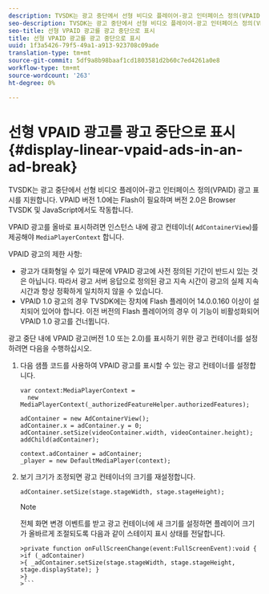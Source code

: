 ```yaml
---
description: TVSDK는 광고 중단에서 선형 비디오 플레이어-광고 인터페이스 정의(VPAID) 광고 표시를 지원합니다. VPAID 버전 1.0에는 Flash이 필요하며 버전 2.0은 Browser TVSDK 및 JavaScript에서도 작동합니다.
seo-description: TVSDK는 광고 중단에서 선형 비디오 플레이어-광고 인터페이스 정의(VPAID) 광고 표시를 지원합니다. VPAID 버전 1.0에는 Flash이 필요하며 버전 2.0은 Browser TVSDK 및 JavaScript에서도 작동합니다.
seo-title: 선형 VPAID 광고를 광고 중단으로 표시
title: 선형 VPAID 광고를 광고 중단으로 표시
uuid: 1f3a5426-79f5-49a1-a913-923708c09ade
translation-type: tm+mt
source-git-commit: 5df9a8b98baaf1cd1803581d2b60c7ed4261a0e8
workflow-type: tm+mt
source-wordcount: '263'
ht-degree: 0%

---
```



# 선형 VPAID 광고를 광고 중단으로 표시{#display-linear-vpaid-ads-in-an-ad-break}

TVSDK는 광고 중단에서 선형 비디오 플레이어-광고 인터페이스 정의(VPAID) 광고 표시를 지원합니다. VPAID 버전 1.0에는 Flash이 필요하며 버전 2.0은 Browser TVSDK 및 JavaScript에서도 작동합니다.

VPAID 광고를 올바로 표시하려면 인스턴스 내에 광고 컨테이너( `AdContainerView`)를 제공해야 `MediaPlayerContext` 합니다.

VPAID 광고의 제한 사항:

* 광고가 대화형일 수 있기 때문에 VPAID 광고에 사전 정의된 기간이 반드시 있는 것은 아닙니다. 따라서 광고 서버 응답으로 정의된 광고 지속 시간이 광고의 실제 지속 시간과 항상 정확하게 일치하지 않을 수 있습니다.
* VPAID 1.0 광고의 경우 TVSDK에는 장치에 Flash 플레이어 14.0.0.160 이상이 설치되어 있어야 합니다. 이전 버전의 Flash 플레이어의 경우 이 기능이 비활성화되어 VPAID 1.0 광고를 건너뜁니다.

광고 중단 내에 VPAID 광고(버전 1.0 또는 2.0)를 표시하기 위한 광고 컨테이너를 설정하려면 다음을 수행하십시오.

1. 다음 샘플 코드를 사용하여 VPAID 광고를 표시할 수 있는 광고 컨테이너를 설정합니다.

   ```
   var context:MediaPlayerContext =  
     new MediaPlayerContext(_authorizedFeatureHelper.authorizedFeatures); 
   
   adContainer = new AdContainerView(); 
   adContainer.x = adContainer.y = 0; 
   adContainer.setSize(videoContainer.width, videoContainer.height); 
   addChild(adContainer); 
   
   context.adContainer = adContainer; 
   _player = new DefaultMediaPlayer(context);
   ```

1. 보기 크기가 조정되면 광고 컨테이너의 크기를 재설정합니다.

   ```
   adContainer.setSize(stage.stageWidth, stage.stageHeight);
   ```

   >[!NOTE]
   >
   >전체 화면 변경 이벤트를 받고 광고 컨테이너에 새 크기를 설정하면 플레이어 크기가 올바르게 조절되도록 다음과 같이 스테이지 표시 상태를 전달합니다.
   >
   >
   ```
   >private function onFullScreenChange(event:FullScreenEvent):void { 
   >if (_adContainer) 
   >{ _adContainer.setSize(stage.stageWidth, stage.stageHeight, stage.displayState); } 
   >}
   >```


